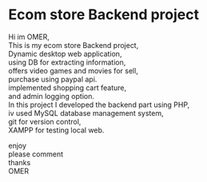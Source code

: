 # Ecom store Backend project
Hi im OMER,<br>
This is my ecom store Backend project,<br>
Dynamic desktop web application,<br>
using DB for extracting information,<br>
offers video games and movies for sell,<br>
purchase using paypal api.<br>
implemented shopping cart feature,<br>
and admin logging option.<br>
In this project I developed the backend part using PHP,<br>
iv used MySQL database management system,<br>
git for version control,<br>
XAMPP for testing local web.<br>

enjoy<br>
please comment<br>
thanks<br>
OMER